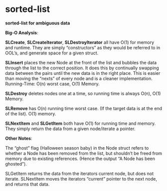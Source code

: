 sorted-list
===========
**sorted-list for ambiguous data**

**Big-O Analysis**:

**SLCreate**, **SLCreateIterator**, **SLDestroyIterator** all have O(1) for memory and runtime. They are simply “constructors” as they would be referred to in OOL’s, and generate space for a given struct.

**SLInsert** places the new Node at the front of the list and bubbles the data through the list to the correct position. It does this by continually swapping data between the pairs until the new data is in the right place. This is easier than moving the “nexts” of every node and is a cleaner implementation. Running-Time: O(n) worst case, O(1) Memory.

**SLDestroy** deletes nodes one at a time, so running time is always O(n), O(1) Memory.

**SLRemove** has O(n) running time worst case. (If the target data is at the end of the list). O(1) memory.

**SLNextItem** and **SLGetItem** both have O(1) for running time and memory. They simply return the data from a given node/iterate a pointer.


**Other Notes**:

The “ghost” flag (Halloween season baby) in the Node struct refers to whether a Node has been removed from the list, but shouldn’t be freed from memory due to existing references. (Hence the output “A Node has been ghosted”).

SLGetItem returns the data from the iterators current node, but does not iterate.
SLNextItem moves the iterators “current” pointer to the next node, and returns that data.

